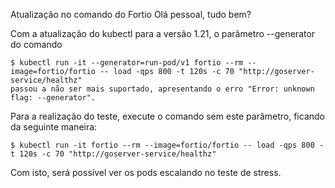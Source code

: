 Atualização no comando do Fortio
Olá pessoal, tudo bem?


Com a atualização do kubectl para a versão 1.21, o parâmetro --generator do comando

```
$ kubectl run -it --generator=run-pod/v1 fortio --rm --image=fortio/fortio -- load -qps 800 -t 120s -c 70 "http://goserver-service/healthz"
passou a não ser mais suportado, apresentando o erro "Error: unknown flag: --generator".
```

Para a realização do teste, execute o comando sem este parâmetro, ficando da seguinte maneira:

```
$ kubectl run -it fortio --rm --image=fortio/fortio -- load -qps 800 -t 120s -c 70 "http://goserver-service/healthz"
```
Com isto, será possível ver os pods escalando no teste de stress.